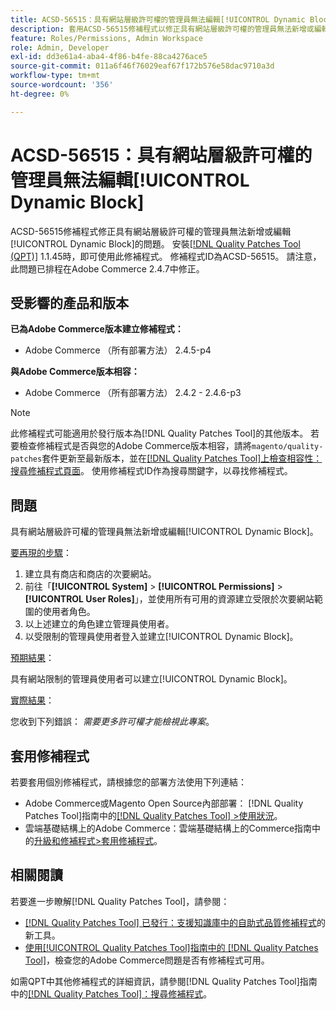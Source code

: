 ```yaml
---
title: ACSD-56515：具有網站層級許可權的管理員無法編輯[!UICONTROL Dynamic Block]
description: 套用ACSD-56515修補程式以修正具有網站層級許可權的管理員無法新增或編輯[!UICONTROL Dynamic Block]的Adobe Commerce問題。
feature: Roles/Permissions, Admin Workspace
role: Admin, Developer
exl-id: dd3e61a4-aba4-4f86-b4fe-88ca4276ace5
source-git-commit: 011a6f46f76029eaf67f172b576e58dac9710a3d
workflow-type: tm+mt
source-wordcount: '356'
ht-degree: 0%

---
```


# ACSD-56515：具有網站層級許可權的管理員無法編輯[!UICONTROL Dynamic Block]

ACSD-56515修補程式修正具有網站層級許可權的管理員無法新增或編輯[!UICONTROL Dynamic Block]的問題。 安裝[[!DNL Quality Patches Tool (QPT)]](https://experienceleague.adobe.com/en/docs/commerce-operations/tools/quality-patches-tool/quality-patches-tool-to-self-serve-quality-patches) 1.1.45時，即可使用此修補程式。 修補程式ID為ACSD-56515。 請注意，此問題已排程在Adobe Commerce 2.4.7中修正。

## 受影響的產品和版本

**已為Adobe Commerce版本建立修補程式：**

* Adobe Commerce （所有部署方法） 2.4.5-p4

**與Adobe Commerce版本相容：**

* Adobe Commerce （所有部署方法） 2.4.2 - 2.4.6-p3

>[!NOTE]
>
>此修補程式可能適用於發行版本為[!DNL Quality Patches Tool]的其他版本。 若要檢查修補程式是否與您的Adobe Commerce版本相容，請將`magento/quality-patches`套件更新至最新版本，並在[[!DNL Quality Patches Tool]上檢查相容性：搜尋修補程式頁面](https://experienceleague.adobe.com/tools/commerce-quality-patches/index.html)。 使用修補程式ID作為搜尋關鍵字，以尋找修補程式。

## 問題

具有網站層級許可權的管理員無法新增或編輯[!UICONTROL Dynamic Block]。

<u>要再現的步驟</u>：

1. 建立具有商店和商店的次要網站。
1. 前往「**[!UICONTROL System]** > **[!UICONTROL Permissions]** > **[!UICONTROL User Roles]**」，並使用所有可用的資源建立受限於次要網站範圍的使用者角色。
1. 以上述建立的角色建立管理員使用者。
1. 以受限制的管理員使用者登入並建立[!UICONTROL Dynamic Block]。

<u>預期結果</u>：

具有網站限制的管理員使用者可以建立[!UICONTROL Dynamic Block]。

<u>實際結果</u>：

您收到下列錯誤： *需要更多許可權才能檢視此專案*。

## 套用修補程式

若要套用個別修補程式，請根據您的部署方法使用下列連結：

* Adobe Commerce或Magento Open Source內部部署： [!DNL Quality Patches Tool]指南中的[[!DNL Quality Patches Tool] >使用狀況](/help/tools/quality-patches-tool/usage.md)。
* 雲端基礎結構上的Adobe Commerce：雲端基礎結構上的Commerce指南中的[升級和修補程式>套用修補程式](https://experienceleague.adobe.com/docs/commerce-cloud-service/user-guide/develop/upgrade/apply-patches.html)。

## 相關閱讀

若要進一步瞭解[!DNL Quality Patches Tool]，請參閱：

* [[!DNL Quality Patches Tool] 已發行：支援知識庫中的自助式品質修補程式](https://experienceleague.adobe.com/en/docs/commerce-operations/tools/quality-patches-tool/quality-patches-tool-to-self-serve-quality-patches)的新工具。
* [使用[!UICONTROL Quality Patches Tool]指南中的 [!DNL Quality Patches Tool]](/help/tools/quality-patches-tool/patches-available-in-qpt/check-patch-for-magento-issue-with-magento-quality-patches.md)，檢查您的Adobe Commerce問題是否有修補程式可用。


如需QPT中其他修補程式的詳細資訊，請參閱[!DNL Quality Patches Tool]指南中的[[!DNL Quality Patches Tool]：搜尋修補程式](https://experienceleague.adobe.com/tools/commerce-quality-patches/index.html)。
